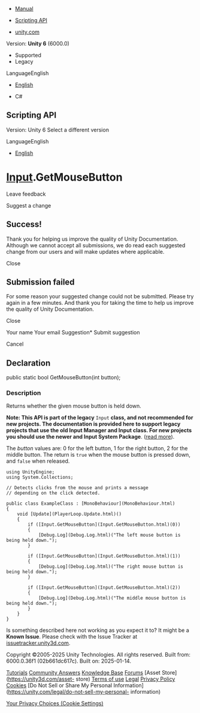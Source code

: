 [ ]()

  * [Manual](../Manual/index.html)
  * [Scripting API](../ScriptReference/index.html)

  * [unity.com](https://unity.com/)

Version: **Unity 6** (6000.0)

  * Supported
  * Legacy

LanguageEnglish

  * [English]()

  * C#

[ ](https://docs.unity3d.com)

## Scripting API

Version: Unity 6 Select a different version

LanguageEnglish

  * [English]()

#  [Input](Input.html).GetMouseButton

Leave feedback

Suggest a change

## Success!

Thank you for helping us improve the quality of Unity Documentation. Although
we cannot accept all submissions, we do read each suggested change from our
users and will make updates where applicable.

Close

## Submission failed

For some reason your suggested change could not be submitted. Please <a>try
again</a> in a few minutes. And thank you for taking the time to help us
improve the quality of Unity Documentation.

Close

Your name Your email Suggestion* Submit suggestion

Cancel

[ ]()

## Declaration

public static bool GetMouseButton(int button);

### Description

Returns whether the given mouse button is held down.

**Note: This API is part of the legacy** `Input` **class, and not recommended
for new projects. The documentation is provided here to support legacy
projects that use the old Input Manager and Input class. For new projects you
should use the newer and Input System Package**. ([read
more](../Manual/Input.html)).  
  
The _button_ values are: 0 for the left button, 1 for the right button, 2 for
the middle button. The return is `true` when the mouse button is pressed down,
and `false` when released.

    
    
    using UnityEngine;
    using System.Collections;  
      
    // Detects clicks from the mouse and prints a message
    // depending on the click detected.  
      
    public class ExampleClass : [MonoBehaviour](MonoBehaviour.html)
    {
        void [Update](PlayerLoop.Update.html)()
        {
            if ([Input.GetMouseButton](Input.GetMouseButton.html)(0))
            {
                [Debug.Log](Debug.Log.html)("The left mouse button is being held down.");
            }  
      
            if ([Input.GetMouseButton](Input.GetMouseButton.html)(1))
            {
                [Debug.Log](Debug.Log.html)("The right mouse button is being held down.");
            }  
      
            if ([Input.GetMouseButton](Input.GetMouseButton.html)(2))
            {
                [Debug.Log](Debug.Log.html)("The middle mouse button is being held down.");
            }
        }
    }
    

Is something described here not working as you expect it to? It might be a
**Known Issue**. Please check with the Issue Tracker at
[issuetracker.unity3d.com](https://issuetracker.unity3d.com).

Copyright ©2005-2025 Unity Technologies. All rights reserved. Built from:
6000.0.36f1 (02b661dc617c). Built on: 2025-01-14.

[Tutorials](https://unity3d.com/learn) [Community
Answers](https://answers.unity3d.com) [Knowledge
Base](https://support.unity3d.com/hc/en-us)
[Forums](https://forum.unity3d.com) [Asset Store](https://unity3d.com/asset-
store) [Terms of use](https://docs.unity3d.com/Manual/TermsOfUse.html)
[Legal](https://unity.com/legal) [Privacy
Policy](https://unity.com/legal/privacy-policy)
[Cookies](https://unity.com/legal/cookie-policy) [Do Not Sell or Share My
Personal Information](https://unity.com/legal/do-not-sell-my-personal-
information)

[Your Privacy Choices (Cookie Settings)](javascript:void\(0\);)

